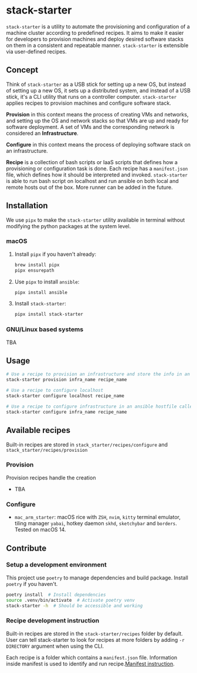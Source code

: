 # stack-starter

`stack-starter` is a utility to automate the provisioning and configuration of a machine cluster according to predefined recipes. It aims to make it easier for developers to provision machines and deploy desired software stacks on them in a consistent and repeatable manner. `stack-starter` is extensible via user-defined recipes. 

## Concept

Think of `stack-starter` as a USB stick for setting up a new OS, but instead of setting up a new OS, it sets up a distributed system, and instead of a USB stick, it's a CLI utility that runs on a controller computer. `stack-starter` applies recipes to provision machines and configure software stack. 

**Provision** in this context means the process of creating VMs and networks, and setting up the OS and network stacks so that VMs are up and ready for software deployment. A set of VMs and the corresponding network is considered an **Infrastructure**.

**Configure** in this context means the process of deploying software stack on an infrastructure. 

**Recipe** is a collection of bash scripts or IaaS scripts that defines how a provisioning or configuration task is done. Each recipe has a `manifest.json` file, which defines how it should be interpreted and invoked. `stack-starter` is able to run bash script on localhost and run ansible on both local and remote hosts out of the box. More runner can be added in the future. 


## Installation

We use `pipx` to make the `stack-starter` utility available in terminal without modifying the python packages at the system level.

### macOS


1. Install `pipx` if you haven't already:

    ```bash
    brew install pipx
    pipx ensurepath
    ```

2. Use `pipx` to install `ansible`:

    ```bash
    pipx install ansible
    ```

3. Install `stack-starter`:

    ```bash
    pipx install stack-starter
    ```

### GNU/Linux based systems

TBA


## Usage

```bash
# Use a recipe to provision an infrastructure and store the info in an Ansible hostfile named infra_name
stack-starter provision infra_name recipe_name

# Use a recipe to configure localhost
stack-starter configure localhost recipe_name

# Use a recipe to configure infrastructure in an ansible hostfile called infra_name
stack-starter configure infra_name recipe_name
```


## Available recipes

Built-in recipes are stored in `stack_starter/recipes/configure` and `stack_starter/recipes/provision`

### Provision

Provision recipes handle the creation

- TBA

### Configure

- `mac_arm_starter`: macOS rice with `ZSH`, `nvim`, `kitty` terminal emulator, tiling manager `yabai`, hotkey daemon `skhd`, `sketchybar` and `borders`. Tested on macOS 14. 


## Contribute

### Setup a development environment

This project use `poetry` to manage dependencies and build package. Install `poetry` if you haven't. 

```bash
poetry install  # Install dependencies
source .venv/bin/activate  # Activate poetry venv
stack-starter -h  # Should be accessible and working
```

### Recipe development instruction

Built-in recipes are stored in the `stack-starter/recipes` folder by default. User can tell stack-starter to look for recipes at more folders by adding `-r DIRECTORY` argument when using the CLI. 

Each recipe is a folder which contains a `manifest.json` file. Information inside manifest is used to identify and run recipe.[Manifest instruction](docs/recipe_manifest/manifest_specs.md). 

